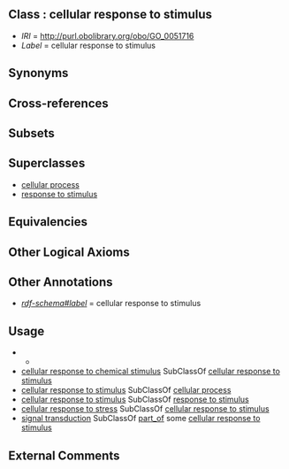
## Class : cellular response to stimulus

 * *IRI* = http://purl.obolibrary.org/obo/GO_0051716
 * *Label* = cellular response to stimulus

## Synonyms


## Cross-references


## Subsets


## Superclasses

 * [cellular process](../../GO/87/GO_0009987.md)
 * [response to stimulus](../../GO/96/GO_0050896.md)

## Equivalencies


## Other Logical Axioms


## Other Annotations

 * *[rdf-schema#label](../../el/rdf-schema#label.md)* = cellular response to stimulus

## Usage

 * -
 * [cellular response to chemical stimulus](../../GO/87/GO_0070887.md) SubClassOf [cellular response to stimulus](../../GO/16/GO_0051716.md)
 * [cellular response to stimulus](../../GO/16/GO_0051716.md) SubClassOf [cellular process](../../GO/87/GO_0009987.md)
 * [cellular response to stimulus](../../GO/16/GO_0051716.md) SubClassOf [response to stimulus](../../GO/96/GO_0050896.md)
 * [cellular response to stress](../../GO/54/GO_0033554.md) SubClassOf [cellular response to stimulus](../../GO/16/GO_0051716.md)
 * [signal transduction](../../GO/65/GO_0007165.md) SubClassOf [part_of](../../BFO/50/BFO_0000050.md) some [cellular response to stimulus](../../GO/16/GO_0051716.md)

## External Comments

